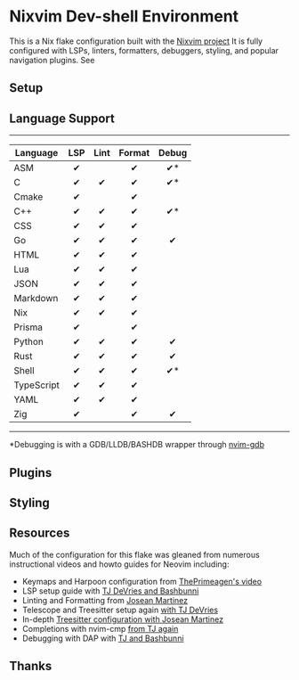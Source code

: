 # Nixvim Dev-shell Environment

This is a Nix flake configuration built with the [Nixvim project](https://github.com/nix-community/nixvim)
It is fully configured with LSPs, linters, formatters, debuggers, styling, and
popular navigation plugins. See

## Setup

## Language Support
____________________________________________
| Language   | LSP | Lint | Format | Debug |
|------------|:---:|:----:|:------:|:-----:|
| ASM        |  ✔  |      |   ✔    |  ✔*   |
| C          |  ✔  |  ✔   |   ✔    |  ✔*   |
| Cmake      |  ✔  |      |   ✔    |       |
| C++        |  ✔  |  ✔   |   ✔    |  ✔*   |
| CSS        |  ✔  |  ✔   |   ✔    |       |
| Go         |  ✔  |  ✔   |   ✔    |  ✔    |
| HTML       |  ✔  |  ✔   |   ✔    |       |
| Lua        |  ✔  |  ✔   |   ✔    |       |
| JSON       |  ✔  |  ✔   |   ✔    |       |
| Markdown   |  ✔  |  ✔   |   ✔    |       |
| Nix        |  ✔  |  ✔   |   ✔    |       |
| Prisma     |  ✔  |      |   ✔    |       |
| Python     |  ✔  |  ✔   |   ✔    |  ✔    |
| Rust       |  ✔  |  ✔   |   ✔    |  ✔    |
| Shell      |  ✔  |  ✔   |   ✔    |  ✔*   |
| TypeScript |  ✔  |  ✔   |   ✔    |       |
| YAML       |  ✔  |  ✔   |   ✔    |       |
| Zig        |  ✔  |      |   ✔    |  ✔    |
--------------------------------------------
*Debugging is with a GDB/LLDB/BASHDB wrapper through [nvim-gdb](https://github.com/sakhnik/nvim-gdb)

## Plugins

## Styling

## Resources
Much of the configuration for this flake was gleaned from numerous instructional
videos and howto guides for Neovim including:

- Keymaps and Harpoon configuration from [ThePrimeagen's video](https://www.youtube.com/watch?v=w7i4amO_zaE)
- LSP setup guide with [TJ DeVries and Bashbunni](https://youtu.be/puWgHa7k3SY?list=PL3PYGQRVAjrMxP5HK45CTnR7Yv-QYR1Qp)
- Linting and Formatting from [Josean Martinez](https://youtu.be/ybUE4D80XSk)
- Telescope and Treesitter setup again [with TJ DeVries](https://youtu.be/stqUbv-5u2s)
- In-depth [Treesitter configuration with Josean Martinez](https://www.youtube.com/watch?v=CEMPq_r8UYQ&list=LL&index=1&t=40s)
- Completions with nvim-cmp [from TJ again](https://youtu.be/_DnmphIwnjo)
- Debugging with DAP with [TJ and Bashbunni](https://youtu.be/0moS8UHupGc)

## Thanks

